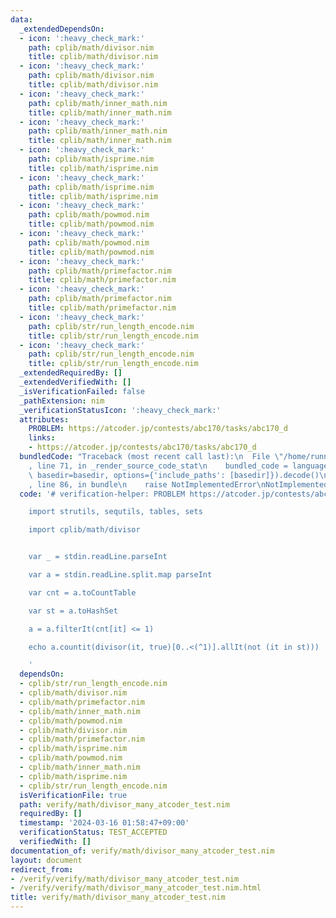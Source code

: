 ```yaml
---
data:
  _extendedDependsOn:
  - icon: ':heavy_check_mark:'
    path: cplib/math/divisor.nim
    title: cplib/math/divisor.nim
  - icon: ':heavy_check_mark:'
    path: cplib/math/divisor.nim
    title: cplib/math/divisor.nim
  - icon: ':heavy_check_mark:'
    path: cplib/math/inner_math.nim
    title: cplib/math/inner_math.nim
  - icon: ':heavy_check_mark:'
    path: cplib/math/inner_math.nim
    title: cplib/math/inner_math.nim
  - icon: ':heavy_check_mark:'
    path: cplib/math/isprime.nim
    title: cplib/math/isprime.nim
  - icon: ':heavy_check_mark:'
    path: cplib/math/isprime.nim
    title: cplib/math/isprime.nim
  - icon: ':heavy_check_mark:'
    path: cplib/math/powmod.nim
    title: cplib/math/powmod.nim
  - icon: ':heavy_check_mark:'
    path: cplib/math/powmod.nim
    title: cplib/math/powmod.nim
  - icon: ':heavy_check_mark:'
    path: cplib/math/primefactor.nim
    title: cplib/math/primefactor.nim
  - icon: ':heavy_check_mark:'
    path: cplib/math/primefactor.nim
    title: cplib/math/primefactor.nim
  - icon: ':heavy_check_mark:'
    path: cplib/str/run_length_encode.nim
    title: cplib/str/run_length_encode.nim
  - icon: ':heavy_check_mark:'
    path: cplib/str/run_length_encode.nim
    title: cplib/str/run_length_encode.nim
  _extendedRequiredBy: []
  _extendedVerifiedWith: []
  _isVerificationFailed: false
  _pathExtension: nim
  _verificationStatusIcon: ':heavy_check_mark:'
  attributes:
    PROBLEM: https://atcoder.jp/contests/abc170/tasks/abc170_d
    links:
    - https://atcoder.jp/contests/abc170/tasks/abc170_d
  bundledCode: "Traceback (most recent call last):\n  File \"/home/runner/.local/lib/python3.10/site-packages/onlinejudge_verify/documentation/build.py\"\
    , line 71, in _render_source_code_stat\n    bundled_code = language.bundle(stat.path,\
    \ basedir=basedir, options={'include_paths': [basedir]}).decode()\n  File \"/home/runner/.local/lib/python3.10/site-packages/onlinejudge_verify/languages/nim.py\"\
    , line 86, in bundle\n    raise NotImplementedError\nNotImplementedError\n"
  code: '# verification-helper: PROBLEM https://atcoder.jp/contests/abc170/tasks/abc170_d

    import strutils, sequtils, tables, sets

    import cplib/math/divisor


    var _ = stdin.readLine.parseInt

    var a = stdin.readLine.split.map parseInt

    var cnt = a.toCountTable

    var st = a.toHashSet

    a = a.filterIt(cnt[it] <= 1)

    echo a.countit(divisor(it, true)[0..<(^1)].allIt(not (it in st)))

    '
  dependsOn:
  - cplib/str/run_length_encode.nim
  - cplib/math/divisor.nim
  - cplib/math/primefactor.nim
  - cplib/math/inner_math.nim
  - cplib/math/powmod.nim
  - cplib/math/divisor.nim
  - cplib/math/primefactor.nim
  - cplib/math/isprime.nim
  - cplib/math/powmod.nim
  - cplib/math/inner_math.nim
  - cplib/math/isprime.nim
  - cplib/str/run_length_encode.nim
  isVerificationFile: true
  path: verify/math/divisor_many_atcoder_test.nim
  requiredBy: []
  timestamp: '2024-03-16 01:58:47+09:00'
  verificationStatus: TEST_ACCEPTED
  verifiedWith: []
documentation_of: verify/math/divisor_many_atcoder_test.nim
layout: document
redirect_from:
- /verify/verify/math/divisor_many_atcoder_test.nim
- /verify/verify/math/divisor_many_atcoder_test.nim.html
title: verify/math/divisor_many_atcoder_test.nim
---
```

